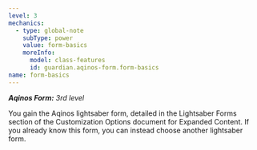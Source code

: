 ```yaml
---
level: 3
mechanics:
  - type: global-note
    subType: power
    value: form-basics
    moreInfo:
      model: class-features
      id: guardian.aqinos-form.form-basics
name: form-basics
---
```

_**Aqinos Form:** 3rd level_
You gain the Aqinos lightsaber form, detailed in the Lightsaber Forms section of the Customization Options document for Expanded Content. If you already know this form, you can instead choose another lightsaber form. 